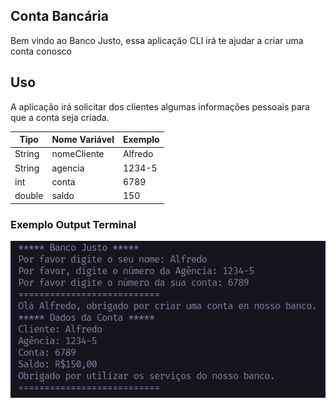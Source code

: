 ## Conta Bancária

Bem vindo ao Banco Justo, essa aplicação CLI irá te ajudar a criar uma conta conosco

## Uso

A aplicação irá solicitar dos clientes algumas informações pessoais para que a conta seja criada.

| Tipo   | Nome Variável | Exemplo |
| ------ | ------------- | ------- |
| String | nomeCliente   | Alfredo |
| String | agencia       | 1234-5  |
| int    | conta         | 6789    |
| double | saldo         | 150     |

### Exemplo Output Terminal

![](https://github.com/Joey-Resende/bootcamp-java-backend/blob/main/Conta-Banco/src/img/exemple.png)